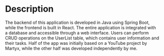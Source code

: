 # Description

The backend of this application is developed in Java using Spring Boot, while the frontend is built in React. The entire application is integrated with a database and accessible through a web interface. Users can perform CRUD operations on the UserList table, which contains user information and their tasks.
Half of the app was initially based on a YouTube project by Martyx, while the other half was developed independently by me.
